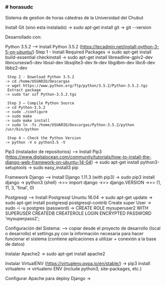 <h3># horasudc</h3>
<p>Sistema de gestion de horas cátedras de la Universidad del Chubut</p>

Install Git (sino esta instalado)
-> sudo apt-get install git
-> git --version

Desarrollado con:

Python 3.5.2 
--> Install Python 3.5.2 (https://tecadmin.net/install-python-3-5-on-ubuntu/)
	 Step 1 - Install Required Packages
	-> sudo apt-get install build-essential checkinstall
	-> sudo apt-get install libreadline-gplv2-dev libncursesw5-dev libssl-dev libsqlite3-dev tk-dev libgdbm-dev libc6-dev libbz2-dev

	 Step 2 - Download Python 3.5.2
	-> cd /home/USUARIO/Descargas
	-> wget https://www.python.org/ftp/python/3.5.2/Python-3.5.2.tgz
	 Extract package
	-> sudo tar xzf Python-3.5.2.tgz

	 Step 3 – Compile Python Source
	-> cd Python-3.5.2
	-> sudo ./configure
	-> sudo make
	-> sudo make install
	-> sudo ln -fs /home/USUARIO/Descargas/Python-3.5.2/python /usr/bin/python

	 Step 4 – Check the Python Version
	-> python -V o python3.5 -V


Pip3 (instalador de repositorios)
--> Install Pip3 (https://www.digitalocean.com/community/tutorials/how-to-install-the-django-web-framework-on-ubuntu-14-04)
	-> sudo apt-get install python3-setuptools
	-> sudo easy_install3 pip


Framework Django
--> Install Django 1.11.3 (with pip3)
	-> sudo pip3 install django
    -> python3 (shell)
        ->>> import django
        ->>> django.VERSION
        ->>> (1, 11, 3, 'final', 0)


Postgresql
--> Install Postgresql Ununtu 16.04
    -> sudo apt-get update
    -> sudo apt-get install postgresql postgresql-contrib
    Create super User
    -> sudo -i -u postgres (password)
    -> CREATE ROLE mysuperuser2 WITH SUPERUSER CREATEDB CREATEROLE LOGIN ENCRYPTED PASSWORD 'mysuperpass2';


Configuración del Sistema:
--> copiar desde el proyecto de desarrollo (local o desarrollo) el settings.py con la información necesaria
para hacer funcionar el sistema (contiene aplicaciones a utilizar + conexión a la base de datos)


Instalar Apache2
    -> sudo apt-get install apache2


Instalar VirtualENV (https://virtualenv.pypa.io/en/stable/)
    -> pip3 install virtualenv
    -> virtualenv ENV (include python3, site-packages, etc.)


Configurar Apache para deploy Django
    ->

  
  
